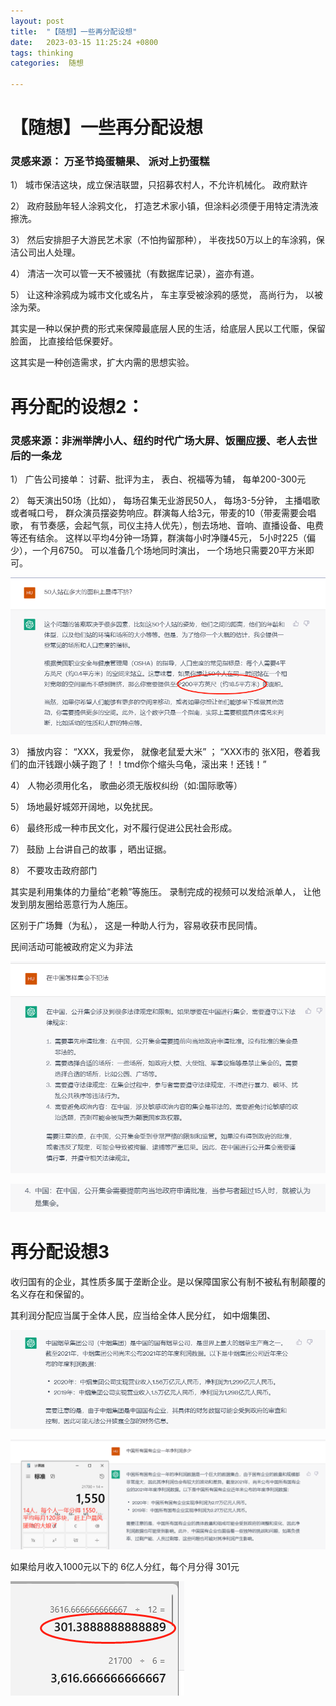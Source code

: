 ```yaml
---
layout: post
title:  "【随想】一些再分配设想"
date:   2023-03-15 11:25:24 +0800
tags: thinking
categories:  随想

---
```


# 【随想】一些再分配设想

### 灵感来源： 万圣节捣蛋糖果、 派对上扔蛋糕 

1） 城市保洁这块，成立保洁联盟，只招募农村人，不允许机械化。  政府默许

2） 政府鼓励年轻人涂鸦文化， 打造艺术家小镇，但涂料必须便于用特定清洗液擦洗。

3） 然后安排胆子大游民艺术家（不怕拘留那种）， 半夜找50万以上的车涂鸦，保洁公司出人处理。

4） 清洁一次可以管一天不被骚扰（有数据库记录），盗亦有道。

5） 让这种涂鸦成为城市文化或名片， 车主享受被涂鸦的感觉， 高尚行为， 以被涂为荣。

其实是一种以保护费的形式来保障最底层人民的生活，给底层人民以工代赈，保留脸面， 比直接给低保要好。

这其实是一种创造需求，扩大内需的思想实验。



# 再分配的设想2： 

### 灵感来源：非洲举牌小人、纽约时代广场大屏、饭圈应援、老人去世后的一条龙

1） 广告公司接单： 讨薪、批评为主， 表白、祝福等为辅， 每单200-300元

2） 每天演出50场（比如）， 每场召集无业游民50人， 每场3-5分钟， 主播唱歌或者喊口号， 群众演员摆姿势响应。群演每人给3元，带麦的10（带麦需要会唱歌， 有节奏感，会起气氛，司仪主持人优先），刨去场地、音响、直播设备、电费等还有结余。 这样以平均4分钟一场算，群演每小时净赚45元， 5小时225（偏少），一个月6750。    可以准备几个场地同时演出， 一个场地只需要20平方米即可。

![image-20230414191525070](assets/images/一种再分配设想/image-20230414191525070.png)

3） 播放内容： “XXX，我爱你， 就像老鼠爱大米”  ；  “XXX市的 张X阳，卷着我们的血汗钱跟小姨子跑了！！tmd你个缩头乌龟，滚出来！还钱！”

4） 人物必须用化名， 歌曲必须无版权纠纷（如:国际歌等）

5） 场地最好城郊开阔地，以免扰民。

6） 最终形成一种市民文化，对不履行促进公民社会形成。

7） 鼓励 上台讲自己的故事 ，晒出证据。

8） 不要攻击政府部门

其实是利用集体的力量给“老赖”等施压。 录制完成的视频可以发给派单人， 让他发到朋友圈给恶意行为人施压。

区别于广场舞（为私）， 这是一种助人行为，容易收获市民同情。

民间活动可能被政府定义为非法

![image-20230414192000092](assets/images/一种再分配设想/image-20230414192000092.png)

![image-20230414192318493](assets/images/一种再分配设想/image-20230414192318493.png)



# 再分配设想3

收归国有的企业，其性质多属于垄断企业。是以保障国家公有制不被私有制颠覆的名义存在和保留的。

其利润分配应当属于全体人民，应当给全体人民分红， 如中烟集团、 

![image-20230414193008948](assets/images/一种再分配设想/image-20230414193008948.png)

![image-20230414192745289](assets/images/一种再分配设想/image-20230414192745289.png)



如果给月收入1000元以下的 6亿人分红，每个月分得 301元

![image-20230414192854734](assets/images/一种再分配设想/image-20230414192854734.png)























